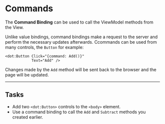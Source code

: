 ﻿---
Title: Commands
CodeTask:
    Path: 50_commands.dothtml.csx
    Default: Counter_30.dothtml
    Correct: Counter_40.dothtml
    Dependencies: 
        - CounterViewModel_40.cs
---

# Commands

The __Command Binding__ can be used to call the ViewModel methods from the View.

Unlike value bindings, command bindings make a request to the server and perform the necessary updates afterwards. Ccommands can be used from many controls, the `Button` for example:

```dothtml
<dot:Button Click="{command: Add()}"
            Text="Add" />
```

Changes made by the `Add` method will be sent back to the browser and the page will be updated.

---

## Tasks

- Add two `<dot:Button>` controls to the `<body>` element.
- Use a command binding to call the `Add` and `Subtract` methods you created earlier.